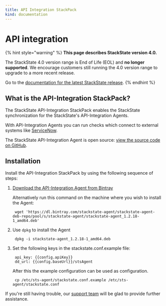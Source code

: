 ```yaml
---
title: API Integration StackPack
kind: documentation
---
```


# API integration

{% hint style="warning" %}
**This page describes StackState version 4.0.**

The StackState 4.0 version range is End of Life \(EOL\) and **no longer supported**. We encourage customers still running the 4.0 version range to upgrade to a more recent release.

Go to the [documentation for the latest StackState release](https://docs.stackstate.com/).
{% endhint %}

## What is the API-Integration StackPack?

The StackState API-Integration StackPack enables the StackState synchronization for the StackState's API-Integration Agents.

With API-Integration Agents you can run checks which connect to external systems like [ServiceNow](servicenow.md).

The StackState API-Integration Agent is open source: [view the source code on GitHub](https://github.com/StackVista/sts-agent).

## Installation

Install the API-Integration StackPack by using the following sequence of steps:

1. [Download the API-Integration Agent from Bintray](https://dl.bintray.com/stackstate-agent/stackstate-agent-deb-repo/pool/s/stackstate-agent/stackstate-agent_1.2.18-1_amd64.deb)

   Alternatively run this command on the machine where you wish to install the Agent:

   ```text
    wget 'https://dl.bintray.com/stackstate-agent/stackstate-agent-deb-repo/pool/s/stackstate-agent/stackstate-agent_1.2.18-1_amd64.deb'
   ```

2. Use `dpkg` to install the Agent

   ```text
    dpkg -i stackstate-agent_1.2.18-1_amd64.deb
   ```

3. Set the following keys in the stackstate.conf.example file:

   ```text
    api_key: {{config.apiKey}}
    dd_url: {{config.baseUrl}}/stsAgent
   ```

   After this the example configuration can be used as configuration.

   ```text
    cp /etc/sts-agent/stackstate.conf.example /etc/sts-agent/stackstate.conf
   ```

If you're still having trouble, our [support team](https://support.stackstate.com/hc/en-us) will be glad to provide further assistance.

